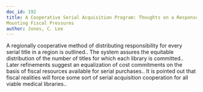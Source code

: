```yaml
---
doc_id: 192
title: A Cooperative Serial Acquisition Program: Thoughts on a Response to
Mounting Fiscal Pressures
author: Jones, C. Lee
---
```


A regionally cooperative method of distributing responsibility for every
serial title in a region is outlined.. The system assures the equitable
distribution of the number of titles for which each library is committed..
Later refinements suggest an equalization of cost commitments on the basis of
fiscal resources available for serial purchases.. It is pointed out that fiscal
realities will force some sort of serial acquisition cooperation for all viable
medical libraries..